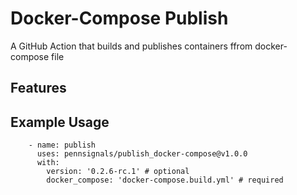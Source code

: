 # Docker-Compose Publish

A GitHub Action that builds and publishes containers ffrom docker-compose file
## Features



## Example Usage
```
    - name: publish
      uses: pennsignals/publish_docker-compose@v1.0.0
      with:
        version: '0.2.6-rc.1' # optional
        docker_compose: 'docker-compose.build.yml' # required
```